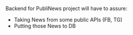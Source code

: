 Backend for PubliNews project will have to assure:

-   Taking News from some public APIs (FB, TG)
-   Putting those News to DB
